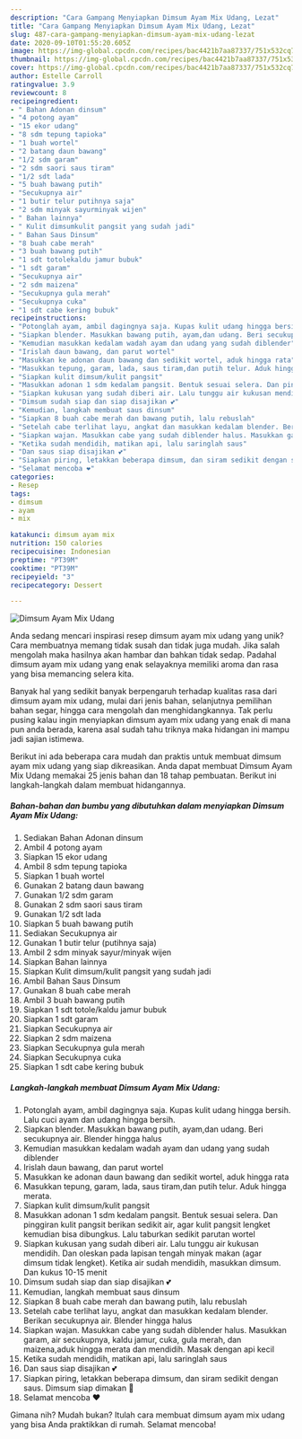 ```yaml
---
description: "Cara Gampang Menyiapkan Dimsum Ayam Mix Udang, Lezat"
title: "Cara Gampang Menyiapkan Dimsum Ayam Mix Udang, Lezat"
slug: 487-cara-gampang-menyiapkan-dimsum-ayam-mix-udang-lezat
date: 2020-09-10T01:55:20.605Z
image: https://img-global.cpcdn.com/recipes/bac4421b7aa87337/751x532cq70/dimsum-ayam-mix-udang-foto-resep-utama.jpg
thumbnail: https://img-global.cpcdn.com/recipes/bac4421b7aa87337/751x532cq70/dimsum-ayam-mix-udang-foto-resep-utama.jpg
cover: https://img-global.cpcdn.com/recipes/bac4421b7aa87337/751x532cq70/dimsum-ayam-mix-udang-foto-resep-utama.jpg
author: Estelle Carroll
ratingvalue: 3.9
reviewcount: 8
recipeingredient:
- " Bahan Adonan dinsum"
- "4 potong ayam"
- "15 ekor udang"
- "8 sdm tepung tapioka"
- "1 buah wortel"
- "2 batang daun bawang"
- "1/2 sdm garam"
- "2 sdm saori saus tiram"
- "1/2 sdt lada"
- "5 buah bawang putih"
- "Secukupnya air"
- "1 butir telur putihnya saja"
- "2 sdm minyak sayurminyak wijen"
- " Bahan lainnya"
- " Kulit dimsumkulit pangsit yang sudah jadi"
- " Bahan Saus Dinsum"
- "8 buah cabe merah"
- "3 buah bawang putih"
- "1 sdt totolekaldu jamur bubuk"
- "1 sdt garam"
- "Secukupnya air"
- "2 sdm maizena"
- "Secukupnya gula merah"
- "Secukupnya cuka"
- "1 sdt cabe kering bubuk"
recipeinstructions:
- "Potonglah ayam, ambil dagingnya saja. Kupas kulit udang hingga bersih. Lalu cuci ayam dan udang hingga bersih."
- "Siapkan blender. Masukkan bawang putih, ayam,dan udang. Beri secukupnya air. Blender hingga halus"
- "Kemudian masukkan kedalam wadah ayam dan udang yang sudah diblender"
- "Irislah daun bawang, dan parut wortel"
- "Masukkan ke adonan daun bawang dan sedikit wortel, aduk hingga rata"
- "Masukkan tepung, garam, lada, saus tiram,dan putih telur. Aduk hingga merata."
- "Siapkan kulit dimsum/kulit pangsit"
- "Masukkan adonan 1 sdm kedalam pangsit. Bentuk sesuai selera. Dan pinggiran kulit pangsit berikan sedikit air, agar kulit pangsit lengket kemudian bisa dibungkus. Lalu taburkan sedikit parutan wortel"
- "Siapkan kukusan yang sudah diberi air. Lalu tunggu air kukusan mendidih. Dan oleskan pada lapisan tengah minyak makan (agar dimsum tidak lengket). Ketika air sudah mendidih, masukkan dimsum. Dan kukus 10-15 menit"
- "Dimsum sudah siap dan siap disajikan 💕"
- "Kemudian, langkah membuat saus dinsum"
- "Siapkan 8 buah cabe merah dan bawang putih, lalu rebuslah"
- "Setelah cabe terlihat layu, angkat dan masukkan kedalam blender. Berikan secukupnya air. Blender hingga halus"
- "Siapkan wajan. Masukkan cabe yang sudah diblender halus. Masukkan garam, air secukupnya, kaldu jamur, cuka, gula merah, dan maizena,aduk hingga merata dan mendidih. Masak dengan api kecil"
- "Ketika sudah mendidih, matikan api, lalu saringlah saus"
- "Dan saus siap disajikan 💕"
- "Siapkan piring, letakkan beberapa dimsum, dan siram sedikit dengan saus. Dimsum siap dimakan 🤤"
- "Selamat mencoba ❤"
categories:
- Resep
tags:
- dimsum
- ayam
- mix

katakunci: dimsum ayam mix 
nutrition: 150 calories
recipecuisine: Indonesian
preptime: "PT39M"
cooktime: "PT39M"
recipeyield: "3"
recipecategory: Dessert

---
```



![Dimsum Ayam Mix Udang](https://img-global.cpcdn.com/recipes/bac4421b7aa87337/751x532cq70/dimsum-ayam-mix-udang-foto-resep-utama.jpg)

Anda sedang mencari inspirasi resep dimsum ayam mix udang yang unik? Cara membuatnya memang tidak susah dan tidak juga mudah. Jika salah mengolah maka hasilnya akan hambar dan bahkan tidak sedap. Padahal dimsum ayam mix udang yang enak selayaknya memiliki aroma dan rasa yang bisa memancing selera kita.

Banyak hal yang sedikit banyak berpengaruh terhadap kualitas rasa dari dimsum ayam mix udang, mulai dari jenis bahan, selanjutnya pemilihan bahan segar, hingga cara mengolah dan menghidangkannya. Tak perlu pusing kalau ingin menyiapkan dimsum ayam mix udang yang enak di mana pun anda berada, karena asal sudah tahu triknya maka hidangan ini mampu jadi sajian istimewa.




Berikut ini ada beberapa cara mudah dan praktis untuk membuat dimsum ayam mix udang yang siap dikreasikan. Anda dapat membuat Dimsum Ayam Mix Udang memakai 25 jenis bahan dan 18 tahap pembuatan. Berikut ini langkah-langkah dalam membuat hidangannya.

<!--inarticleads1-->

##### Bahan-bahan dan bumbu yang dibutuhkan dalam menyiapkan Dimsum Ayam Mix Udang:

1. Sediakan  Bahan Adonan dinsum
1. Ambil 4 potong ayam
1. Siapkan 15 ekor udang
1. Ambil 8 sdm tepung tapioka
1. Siapkan 1 buah wortel
1. Gunakan 2 batang daun bawang
1. Gunakan 1/2 sdm garam
1. Gunakan 2 sdm saori saus tiram
1. Gunakan 1/2 sdt lada
1. Siapkan 5 buah bawang putih
1. Sediakan Secukupnya air
1. Gunakan 1 butir telur (putihnya saja)
1. Ambil 2 sdm minyak sayur/minyak wijen
1. Siapkan  Bahan lainnya
1. Siapkan  Kulit dimsum/kulit pangsit yang sudah jadi
1. Ambil  Bahan Saus Dinsum
1. Gunakan 8 buah cabe merah
1. Ambil 3 buah bawang putih
1. Siapkan 1 sdt totole/kaldu jamur bubuk
1. Siapkan 1 sdt garam
1. Siapkan Secukupnya air
1. Siapkan 2 sdm maizena
1. Siapkan Secukupnya gula merah
1. Siapkan Secukupnya cuka
1. Siapkan 1 sdt cabe kering bubuk




<!--inarticleads2-->

##### Langkah-langkah membuat Dimsum Ayam Mix Udang:

1. Potonglah ayam, ambil dagingnya saja. Kupas kulit udang hingga bersih. Lalu cuci ayam dan udang hingga bersih.
1. Siapkan blender. Masukkan bawang putih, ayam,dan udang. Beri secukupnya air. Blender hingga halus
1. Kemudian masukkan kedalam wadah ayam dan udang yang sudah diblender
1. Irislah daun bawang, dan parut wortel
1. Masukkan ke adonan daun bawang dan sedikit wortel, aduk hingga rata
1. Masukkan tepung, garam, lada, saus tiram,dan putih telur. Aduk hingga merata.
1. Siapkan kulit dimsum/kulit pangsit
1. Masukkan adonan 1 sdm kedalam pangsit. Bentuk sesuai selera. Dan pinggiran kulit pangsit berikan sedikit air, agar kulit pangsit lengket kemudian bisa dibungkus. Lalu taburkan sedikit parutan wortel
1. Siapkan kukusan yang sudah diberi air. Lalu tunggu air kukusan mendidih. Dan oleskan pada lapisan tengah minyak makan (agar dimsum tidak lengket). Ketika air sudah mendidih, masukkan dimsum. Dan kukus 10-15 menit
1. Dimsum sudah siap dan siap disajikan 💕
1. Kemudian, langkah membuat saus dinsum
1. Siapkan 8 buah cabe merah dan bawang putih, lalu rebuslah
1. Setelah cabe terlihat layu, angkat dan masukkan kedalam blender. Berikan secukupnya air. Blender hingga halus
1. Siapkan wajan. Masukkan cabe yang sudah diblender halus. Masukkan garam, air secukupnya, kaldu jamur, cuka, gula merah, dan maizena,aduk hingga merata dan mendidih. Masak dengan api kecil
1. Ketika sudah mendidih, matikan api, lalu saringlah saus
1. Dan saus siap disajikan 💕
1. Siapkan piring, letakkan beberapa dimsum, dan siram sedikit dengan saus. Dimsum siap dimakan 🤤
1. Selamat mencoba ❤




Gimana nih? Mudah bukan? Itulah cara membuat dimsum ayam mix udang yang bisa Anda praktikkan di rumah. Selamat mencoba!
